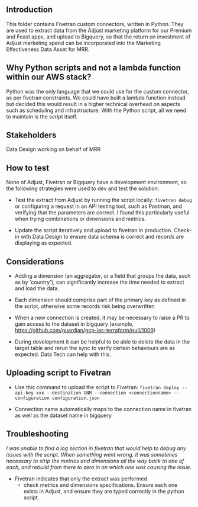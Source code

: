 ## Introduction
This folder contains Fivetran custom connectors, written in Python. They are used to extract data from the Adjust marketing platform for our Premium and Feast apps, and upload to Bigquery, so that the return on investment of Adjust marketing spend can be incorporated into the Marketing Effectiveness Data Asset for MRR.

## Why Python scripts and not a lambda function within our AWS stack?
Python was the only language that we could use for the custom connector, as per fivetran constraints. We could have built a lambda function instead but decided this would result in a higher technical overhead on aspects such as scheduling and infrastructure. With the Python script, all we need to maintain is the script itself.

## Stakeholders 
Data Design working on behalf of MRR

## How to test
None of Adjust, Fivetran or Bigquery have a development environment, so the following strategies were used to dev and test the solution:

- Test the extract from Adjust by running the script locally:
`fivetran debug`
or configuring a request in an API testing tool, such as Postman, and verifying that the parameters are correct. I found this particularly useful when trying combinations or dimensions and metrics. 

- Update the script iteratively and upload to fivetran in production. Check-in with Data Design to ensure data schema is correct and records are displaying as expected.

## Considerations
- Adding a dimension (an aggregator, or a field that groups the data, such as by 'country'), can significantly increase the time needed to extract and load the data.

- Each dimension should comprise part of the primary key as defined in the script, otherwise some records risk being overwritten

- When a new connection is created, it may be necessary to raise a PR to gain access to the dataset in bigquery (example, https://github.com/guardian/gcp-iac-terraform/pull/1009)

- During development it can be helpful to be able to delete the data in the target table and rerun the sync to verify certain behaviours are as expected. Data Tech can help with this.

## Uploading script to Fivetran
- Use this command to upload the script to Fivetran:
`fivetran deploy --api-key xxx --destination GNM --connection <connectionname> --configuration configuration.json`

- Connection name automatically maps to the connection name in fivetran as well as the dataset name in bigquery

## Troubleshooting
_I was unable to find a log section in fivetran that would help to debug any issues with the script. When something went wrong, it was sometimes necessary to strip the metrics and dimensions all the way back to one of each, and rebuild from there to zero in on which one was causing the issue._

- Fivetran indicates that only the extract was performed
  - check metrics and dimensions specifications. Ensure each one exists in Adjust, and ensure they are typed correctly in the python script.
